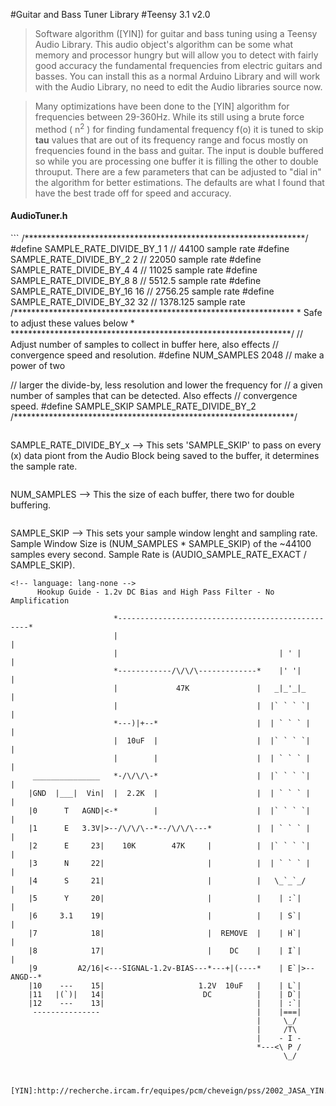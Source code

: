#Guitar and Bass Tuner Library 
#Teensy 3.1 v2.0

>Software algorithm ([YIN]) for guitar and bass tuning using a Teensy Audio Library. This audio object's algorithm can be some what memory and processor hungry but will allow you to detect with fairly good accuracy the fundamental frequencies from electric guitars and basses. You can install this as a normal Arduino Library and will work with the Audio Library, no need to edit the Audio libraries source now.

>Many optimizations have been done to the [YIN] algorithm for frequencies between 29-360Hz. While its still using a brute force method ( n<sup>2</sup> ) for finding fundamental frequency f(o) it is tuned to skip <b>tau</b> values that are out of its frequency range and focus mostly on frequencies found in the bass and guitar. The input is double buffered so while you are processing one buffer it is filling the other to double throuput. There are a few parameters that can be adjusted to "dial in" the algorithm for better estimations. The defaults are what I found that have the best trade off for speed and accuracy. 

<h4>AudioTuner.h</h4>
```
/****************************************************************/
#define SAMPLE_RATE_DIVIDE_BY_1 1      // 44100    sample rate
#define SAMPLE_RATE_DIVIDE_BY_2 2      // 22050    sample rate
#define SAMPLE_RATE_DIVIDE_BY_4 4      // 11025    sample rate
#define SAMPLE_RATE_DIVIDE_BY_8 8      // 5512.5   sample rate
#define SAMPLE_RATE_DIVIDE_BY_16 16    // 2756.25  sample rate
#define SAMPLE_RATE_DIVIDE_BY_32 32    // 1378.125 sample rate
/****************************************************************
*              Safe to adjust these values below               *
****************************************************************/
// Adjust number of samples to collect in buffer here, also effects
// convergence speed and resolution.
#define NUM_SAMPLES 2048 // make a power of two

// larger the divide-by, less resolution and lower the frequency for
// a given number of samples that can be detected. Also effects
// convergence speed.
#define SAMPLE_SKIP SAMPLE_RATE_DIVIDE_BY_2
/****************************************************************/
```

```
SAMPLE_RATE_DIVIDE_BY_x --> This sets 'SAMPLE_SKIP' to pass on every (x) data piont from the 
Audio Block being saved to the buffer, it determines the sample rate.
```

```
NUM_SAMPLES --> This the size of each buffer, there two for double buffering.
```
```
SAMPLE_SKIP --> This sets your sample window lenght and sampling rate. Sample Window Size is
(NUM_SAMPLES * SAMPLE_SKIP) of the ~44100 samples every second. Sample Rate is 
(AUDIO_SAMPLE_RATE_EXACT / SAMPLE_SKIP). 
```
<!-- language: lang-none -->
      Hookup Guide - 1.2v DC Bias and High Pass Filter - No Amplification

                       *--------------------------------------------------*   
                       |                                                  |
                       |                                    | ' |         |
                       *------------/\/\/\-------------*    |' '|         | 
                       |             47K               |   _|_'_|_        |
                       |                               |  |` ` ` `|       |
                       *---)|+--*                      |  | ` ` ` |       |
                       |  10uF  |                      |  |` ` ` `|       |
                       |        |                      |  | ` ` ` |       |
     _______________   *-/\/\/\-*                      |  |` ` ` `|       |
    |GND  |___|  Vin|  |  2.2K  |                      |  | ` ` ` |       |
    |0      T   AGND|<-*        |                      |  |` ` ` `|       |
    |1      E   3.3V|>--/\/\/\--*--/\/\/\---*          |  | ` ` ` |       |
    |2      E     23|    10K        47K     |          |  |` ` ` `|       |
    |3      N     22|                       |          |  | ` ` ` |       |
    |4      S     21|                       |          |   \_`_`_/        |
    |5      Y     20|                       |          |    | :`|         |
    |6     3.1    19|                       |          |    | S`|         |
    |7            18|                       |  REMOVE  |    | H`|         |
    |8            17|                       |    DC    |    | I`|         |
    |9         A2/16|<---SIGNAL-1.2v-BIAS---*---+|(----*    | E`|>--ANGD--*
    |10    ---    15|                     1.2V  10uF   |    | L`|
    |11   |(`)|   14|                      DC          |    | D`|
    |12    ---    13|                                  |    | :`|
     ---------------                                   |    |===|
                                                       |     \_/
                                                       |     /T\
                                                       |    - I -
                                                       *---<\ P /
                                                             \_/



[YIN]:http://recherche.ircam.fr/equipes/pcm/cheveign/pss/2002_JASA_YIN.pdf